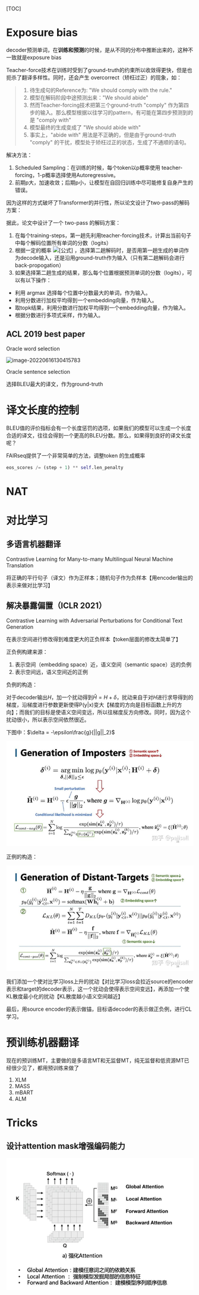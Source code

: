 [TOC]

# Exposure bias

decoder预测单词，在**训练和预测**的时候，是从不同的分布中推断出来的，这种不一致就是exposure bias

Teacher-force技术在训练时受到了ground-truth的约束所以收敛得更快，但是也扼杀了翻译多样性。同时，还会产生 overcorrect（矫枉过正）的现象，如：

> 1. 待生成句的Reference为: "We should comply with the rule."
> 2. 模型在解码阶段中途预测出来："We should abide"
> 3. 然而Teacher-forcing技术把第三个ground-truth "comply" 作为第四步的输入。那么模型根据以往学习的pattern，有可能在第四步预测到的是 "comply with"
> 4. 模型最终的生成变成了 "We should abide with"
> 5. 事实上，"abide with" 用法是不正确的，但是由于ground-truth "comply" 的干扰，模型处于矫枉过正的状态，生成了不通顺的语句。



解决方法：

1. Scheduled Sampling：在训练的时候，每个token以p概率使用 teacher-forcing，1-p概率选择使用Autoregressive。
2. 前期p大，加速收敛；后期p小，让模型在自回归训练中尽可能修复自身产生的错误。



因为这样的方式破坏了Transformer的并行性，所以论文设计了two-pass的解码方案：

据此，论文中设计了一个 two-pass 的解码方案：

1. 在每个training-steps，第一趟先利用teacher-forcing技术，计算出当前句子中每个解码位置所有单词的分数（logits）
2. 根据一定的概率 ![[公式]](https://www.zhihu.com/equation?tex=p) ，选择第二趟解码时，是否用第一趟生成的单词作为decode输入，还是沿用ground-truth作为输入（只有第二趟解码会进行back-propogation）
3. 如果选择第二趟生成的结果，那么每个位置根据预测单词的分数（logits），可以有以下操作：

- 利用 argmax 选择每个位置中分数最大的单词，作为输入。
- 利用分数进行加权平均得到一个embedding向量，作为输入。
- 取topk结果，利用分数进行加权平均得到一个embedding向量，作为输入。
- 根据分数进行多项式采样，作为输入。



## ACL 2019 best paper

Oracle word selection

![image-20220616130415783](C:/Users/zhu/Desktop/Others/office/my_note/神经网络模型/fengyang-work.png)

Oracle sentence selection

选择BLEU最大的译文，作为ground-truth



# 译文长度的控制

BLEU值的评价指标会有一个长度惩罚的选项，如果我们的模型可以生成一个长度合适的译文，往往会得到一个更高的BLEU分数。那么，如果得到良好的译文长度呢？

FAIRseq提供了一个非常简单的方法，调整token <eos>的生成概率

```python
eos_scores /= (step + 1) ** self.len_penalty
```



# NAT



# 对比学习

## 多语言机器翻译

Contrastive Learning for Many-to-many Multilingual Neural Machine Translation

将正确的平行句子（译文）作为正样本；随机句子作为负样本【用encoder输出的表示来做对比学习】

## 解决暴露偏置（ICLR 2021）

Contrastive Learning with Adversarial Perturbations for Conditional Text Generation

在表示空间进行修改得到难度更大的正负样本【token层面的修改太简单了】

正负例构建来源：

1. 表示空间（embedding space）近，语义空间（semantic space）远的负例
2. 表示空间远，语义空间近的正例

负例的构造：

对于decoder输出$H$，加一个扰动得到$\hat H = H + \delta$，扰动来自于对$H$进行求导得到的梯度，沿梯度进行参数更新使得P(y|x)变大【梯度的方向是目标函数上升的方向】；而我们的目标是使语义空间变远，所以往梯度反方向修改。同时，因为这个扰动很小，所以表示空间依然很近。

下图中：$\delta = -\epsilon\frac{g}{||g||_2}$

![](cl2-1.jpg)

正例的构造：

![](cl2-2.jpg)

我们添加一个使对比学习loss上升的扰动【对比学习loss会拉近source的encoder表示和target的decoder表示，这一个扰动会使得表示空间变远】，再添加一个使KL散度最小化的扰动【KL散度越小语义空间越近】

最后，用source encoder的表示做锚，目标语decoder的表示做正负例，进行CL学习。



# 预训练机器翻译

现在的预训练MT，主要做的是多语言MT和无监督MT，纯无监督和低资源MT已经很少见了，都用预训练来做了

1. XLM
2. MASS
2. mBART
2. ALM



# Tricks

## 设计attention mask增强编码能力

<img src="mt-trick1.jpg" style="zoom:67%;" />
